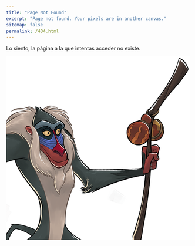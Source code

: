 ```yaml
---
title: "Page Not Found"
excerpt: "Page not found. Your pixels are in another canvas."
sitemap: false
permalink: /404.html
---
```

Lo siento, la página a la que intentas acceder no existe.

![image-center](/rafiki.png)
